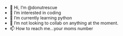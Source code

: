 - 👋 Hi, I’m @donutrescue
- 👀 I’m interested in coding
- 🌱 I’m currently learning python
- 💞️ I’m not looking to collab on anything at the moment.
- 📫 How to reach me...your moms number

<!---
donutrescue/donutrescue is a ✨ special ✨ repository because its `README.md` (this file) appears on your GitHub profile.
You can click the Preview link to take a look at your changes.
--->
